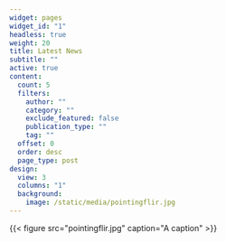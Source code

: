 ```yaml
---
widget: pages
widget_id: "1"
headless: true
weight: 20
title: Latest News
subtitle: ""
active: true
content:
  count: 5
  filters:
    author: ""
    category: ""
    exclude_featured: false
    publication_type: ""
    tag: ""
  offset: 0
  order: desc
  page_type: post
design:
  view: 3
  columns: "1"
  background:
    image: /static/media/pointingflir.jpg
---
```

<!--StartFragment-->

{{< figure src="pointingflir.jpg" caption="A caption" >}}

<!--EndFragment-->